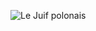 ![Le Juif polonais](https://upload.wikimedia.org/wikipedia/commons/thumb/2/2f/Northern-Lapwing-Vanellus-vanellus.jpg/400px-Northern-Lapwing-Vanellus-vanellus.jpg)